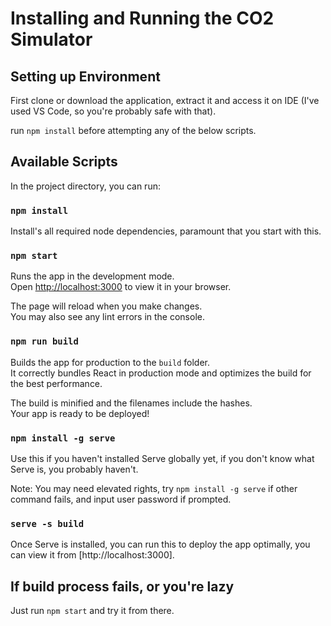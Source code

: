 # Installing and Running the CO2 Simulator

## Setting up Environment

First clone or download the application, extract it and access it on IDE (I've  used VS Code, so you're probably safe with that).

run `npm install` before attempting any of the below scripts.

## Available Scripts

In the project directory, you can run:

### `npm install`

Install's all required node dependencies, paramount that you start with this.

### `npm start`

Runs the app in the development mode.\
Open [http://localhost:3000](http://localhost:3000) to view it in your browser.

The page will reload when you make changes.\
You may also see any lint errors in the console.

### `npm run build`

Builds the app for production to the `build` folder.\
It correctly bundles React in production mode and optimizes the build for the best performance.

The build is minified and the filenames include the hashes.\
Your app is ready to be deployed!

### `npm install -g serve`

Use this if you haven't installed Serve globally yet, if you don't know what Serve is, you probably haven't.

Note: You may need elevated rights, try `npm install -g serve` if other command fails, and input user password if prompted.

### `serve -s build`

Once Serve is installed, you can run this to deploy the app optimally, you can view it from [http://localhost:3000].

## If build process fails, or you're lazy

Just run `npm start` and try it from there.